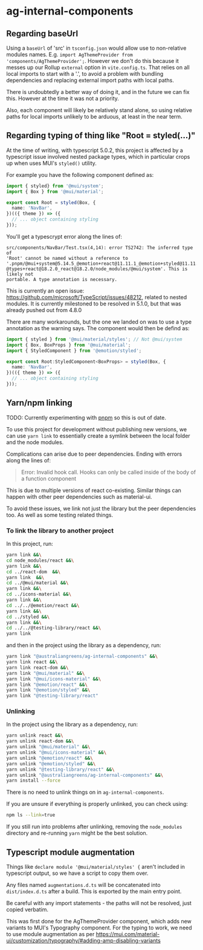 # ag-internal-components

## Regarding baseUrl

Using a `baseUrl` of 'src' in `tsconfig.json` would allow use to non-relative
modules names. E.g. `import AgThemeProvider from 'components/AgThemeProvider';`.
However we don't do this because it messes up our Rollup `external` option in
`vite.config.ts`. That relies on all local imports to start with a '.', to avoid
a problem with bundling dependencies and replacing external import paths with
local paths.

There is undoubtedly a better way of doing it, and in the future we can fix
this. However at the time it was not a priority.

Also, each component will likely be relatively stand alone, so using relative
paths for local imports unlikely to be arduous, at least in the near term.

## Regarding typing of thing like "Root = styled(...)"

At the time of writing, with typescript 5.0.2, this project is affected by a
typescript issue involved nested package types, which in particular crops up
when uses MUI's `styled()` utility.

For example you have the following component defined as:

```ts
import { styled} from '@mui/system';
import { Box } from '@mui/material';

export const Root = styled(Box, {
  name: 'NavBar',
})(({ theme }) => ({
  // ... object containing styling
}));
```

You'll get a typescrypt error along the lines of:

```text
src/components/NavBar/Test.tsx(4,14): error TS2742: The inferred type of
'Root' cannot be named without a reference to
'.pnpm/@mui+system@5.14.5_@emotion+react@11.11.1_@emotion+styled@11.11.0_
@types+react@18.2.0_react@18.2.0/node_modules/@mui/system'. This is likely not
portable. A type annotation is necessary.
```

This is currently an open issue:
<https://github.com/microsoft/TypeScript/issues/48212>, related to nested
modules. It is currently milestoned to be resolved in 5.1.0, but that was
already pushed out from 4.8.0

There are many workarounds, but the one we landed on was to use a type
annotation as the warning says. The component would then be defind as:

```ts
import { styled } from '@mui/material/styles'; // Not @mui/system
import { Box, BoxProps } from '@mui/material';
import { StyledComponent } from '@emotion/styled';

export const Root:StyledComponent<BoxProps> = styled(Box, {
  name: 'NavBar',
})(({ theme }) => ({
  // ... object containing styling
}));
```

## Yarn/npm linking

TODO: Currently experimenting with [pnpm](https://pnpm.io) so this is out of
date.

To use this project for development without publishing new versions, we can use
`yarn link` to essentially create a symlink between the local folder and the
node modules.

Complications can arise due to peer dependencies. Ending with errors along the
lines of:

> Error: Invalid hook call. Hooks can only be called inside of the body of a
> function component

This is due to multiple versions of react co-existing. Similar things can
happen with other peer dependencies such as material-ui.

To avoid these issues, we link not just the library but the peer dependencies
too. As well as some testing related things.

### To link the library to another project

In this project, run:

```sh
yarn link &&\
cd node_modules/react &&\
yarn link &&\
cd ../react-dom  &&\
yarn link  &&\
cd ../@mui/material &&\
yarn link &&\
cd ../icons-material &&\
yarn link &&\
cd ../../@emotion/react &&\
yarn link &&\
cd ../styled &&\
yarn link &&\
cd ../../@testing-library/react &&\
yarn link
```

and then in the project using the library as a dependency, run:

```sh
yarn link "@australiangreens/ag-internal-components" &&\
yarn link react &&\
yarn link react-dom &&\
yarn link "@mui/material" &&\
yarn link "@mui/icons-material" &&\
yarn link "@emotion/react" &&\
yarn link "@emotion/styled" &&\
yarn link "@testing-library/react"
```

### Unlinking

In the project using the library as a dependency, run:

```sh
yarn unlink react &&\
yarn unlink react-dom &&\
yarn unlink "@mui/material" &&\
yarn unlink "@mui/icons-material" &&\
yarn unlink "@emotion/react" &&\
yarn unlink "@emotion/styled" &&\
yarn unlink "@testing-library/react" &&\
yarn unlink "@australiangreens/ag-internal-components" &&\
yarn install --force
```

There is no need to unlink things on in `ag-internal-components`.

If you are unsure if everything is properly unlinked, you can check using:

```sh
npm ls --link=true
```

If you still run into problems after unlinking, removing the `node_modules`
directory and re-running `yarn` might be the best solution.

## Typescript module augmentation

Things like `declare module '@mui/material/styles' {` aren't included in
typescript output, so we have a script to copy them over.

Any files named `augmentations.d.ts` will be concatenated into `dist/index.d.ts`
after a build. This is exported by the main entry point.

Be careful with any import statements - the paths will not be resolved, just
copied verbatim.

This was first done for the AgThemeProvider component, which adds new variants
to MUI's Typography component. For the typing to work, we need to use module
augmentation as per
<https://mui.com/material-ui/customization/typography/#adding-amp-disabling-variants>
